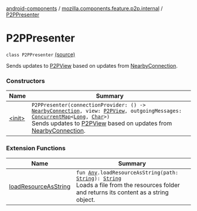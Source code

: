 [android-components](../../index.md) / [mozilla.components.feature.p2p.internal](../index.md) / [P2PPresenter](./index.md)

# P2PPresenter

`class P2PPresenter` [(source)](https://github.com/mozilla-mobile/android-components/blob/master/components/feature/p2p/src/main/java/mozilla/components/feature/p2p/internal/P2PPresenter.kt#L21)

Sends updates to [P2PView](../../mozilla.components.feature.p2p.view/-p2-p-view/index.md) based on updates from [NearbyConnection](../../mozilla.components.lib.nearby/-nearby-connection/index.md).

### Constructors

| Name | Summary |
|---|---|
| [&lt;init&gt;](-init-.md) | `P2PPresenter(connectionProvider: () -> `[`NearbyConnection`](../../mozilla.components.lib.nearby/-nearby-connection/index.md)`, view: `[`P2PView`](../../mozilla.components.feature.p2p.view/-p2-p-view/index.md)`, outgoingMessages: `[`ConcurrentMap`](http://docs.oracle.com/javase/7/docs/api/java/util/concurrent/ConcurrentMap.html)`<`[`Long`](https://kotlinlang.org/api/latest/jvm/stdlib/kotlin/-long/index.html)`, `[`Char`](https://kotlinlang.org/api/latest/jvm/stdlib/kotlin/-char/index.html)`>)`<br>Sends updates to [P2PView](../../mozilla.components.feature.p2p.view/-p2-p-view/index.md) based on updates from [NearbyConnection](../../mozilla.components.lib.nearby/-nearby-connection/index.md). |

### Extension Functions

| Name | Summary |
|---|---|
| [loadResourceAsString](../../mozilla.components.support.test.file/kotlin.-any/load-resource-as-string.md) | `fun `[`Any`](https://kotlinlang.org/api/latest/jvm/stdlib/kotlin/-any/index.html)`.loadResourceAsString(path: `[`String`](https://kotlinlang.org/api/latest/jvm/stdlib/kotlin/-string/index.html)`): `[`String`](https://kotlinlang.org/api/latest/jvm/stdlib/kotlin/-string/index.html)<br>Loads a file from the resources folder and returns its content as a string object. |
